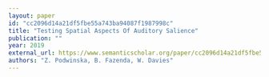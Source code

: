 ```yaml
---
layout: paper
id: "cc2096d14a21df5fbe55a743ba94087f1987998c"
title: "Testing Spatial Aspects Of Auditory Salience"
publication: ""
year: 2019
external_url: https://www.semanticscholar.org/paper/cc2096d14a21df5fbe55a743ba94087f1987998c
authors: "Z. Podwinska, B. Fazenda, W. Davies"
---
```

